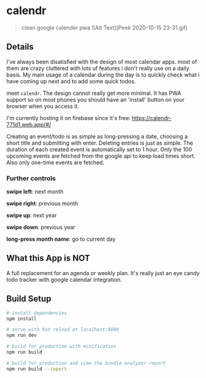 # calendr

> clean google calender pwa
![Alt Text](Peek 2020-10-15 23-31.gif)

## Details

I've always been disatisfied with the design of most calendar apps. most of them are crazy cluttered with lots uf features i don't really use on a daily basis. My main usage of a calendar during the day is to quickly check what i have coming up next and to add some quick todos. 

meet `calendr`. The design cannot really get more minimal. 
It has PWA support so on most phones you should have an 'install' button on your browser when you access it. 

I'm currently hosting it on firebase since it's free: https://calendr-771d1.web.app/#/

Creating an event/todo is as simple as long-pressing a date, choosing a short title and submitting with enter. Deleting entries is just as simple. The duration of each created event is automatically set to 1 hour. Only the 100 upcoming events are fetched from the google api to keep load times short. Also only one-time events are fetched.

### Further controls
**swipe left**: next month

**swipe right**: previous month

**swipe up**: next year

**swipe down**: previous year

**long-press month name**: go to current day


## What this App is NOT

A full replacement for an agenda or weekly plan. It's really just an eye candy todo tracker with google calendar integration.

## Build Setup

``` bash
# install dependencies
npm install

# serve with hot reload at localhost:8080
npm run dev

# build for production with minification
npm run build

# build for production and view the bundle analyzer report
npm run build --report
```


